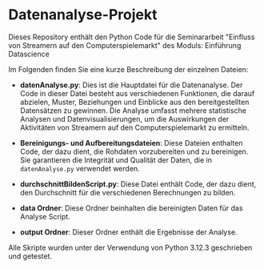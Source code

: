 # Datenanalyse-Projekt

Dieses Repository enthält den Python Code für die Seminararbeit "Einfluss von Streamern auf den Computerspielemarkt"
des Moduls: Einführung Datascience

Im Folgenden finden Sie eine kurze Beschreibung der einzelnen Dateien:

- **datenAnalyse.py**: Dies ist die Hauptdatei für die Datenanalyse. Der Code in dieser Datei besteht aus verschiedenen
  Funktionen, die darauf abzielen, Muster, Beziehungen und Einblicke aus den bereitgestellten Datensätzen zu gewinnen.
  Die Analyse umfasst mehrere statistische Analysen und Datenvisualisierungen, um die Auswirkungen der Aktivitäten von
  Streamern auf den Computerspielemarkt zu ermitteln.

- **Bereinigungs- und Aufbereitungsdateien**: Diese Dateien enthalten Code, der dazu dient, die Rohdaten vorzubereiten
  und zu bereinigen. Sie garantieren die Integrität und Qualität der Daten, die in `datenAnalyse.py` verwendet werden.

- **durchschnittBildenScript.py**: Diese Datei enthält Code, der dazu dient, den Durchschnitt für die verschiedenen
  Berechnungen zu bilden.
- **data Ordner**: Diese Ordner beinhalten die bereinigten Daten für das Analyse Script.
- **output Ordner**: Dieser Ordner enthält die Ergebnisse der Analyse.

Alle Skripte wurden unter der Verwendung von Python 3.12.3 geschrieben und getestet.